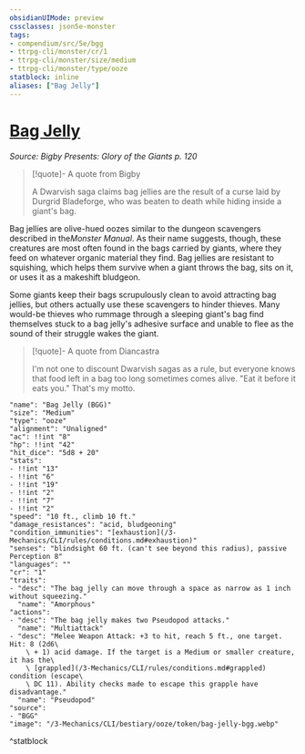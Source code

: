 ```yaml
---
obsidianUIMode: preview
cssclasses: json5e-monster
tags:
- compendium/src/5e/bgg
- ttrpg-cli/monster/cr/1
- ttrpg-cli/monster/size/medium
- ttrpg-cli/monster/type/ooze
statblock: inline
aliases: ["Bag Jelly"]
---
```

# [Bag Jelly](3-Mechanics\CLI\bestiary\ooze/bag-jelly-bgg.md)
*Source: Bigby Presents: Glory of the Giants p. 120*  

> [!quote]- A quote from Bigby  
> 
> A Dwarvish saga claims bag jellies are the result of a curse laid by Durgrid Bladeforge, who was beaten to death while hiding inside a giant's bag.

Bag jellies are olive-hued oozes similar to the dungeon scavengers described in the*Monster Manual*. As their name suggests, though, these creatures are most often found in the bags carried by giants, where they feed on whatever organic material they find. Bag jellies are resistant to squishing, which helps them survive when a giant throws the bag, sits on it, or uses it as a makeshift bludgeon.

Some giants keep their bags scrupulously clean to avoid attracting bag jellies, but others actually use these scavengers to hinder thieves. Many would-be thieves who rummage through a sleeping giant's bag find themselves stuck to a bag jelly's adhesive surface and unable to flee as the sound of their struggle wakes the giant.

> [!quote]- A quote from Diancastra  
> 
> I'm not one to discount Dwarvish sagas as a rule, but everyone knows that food left in a bag too long sometimes comes alive. "Eat it before it eats you." That's my motto.


```statblock
"name": "Bag Jelly (BGG)"
"size": "Medium"
"type": "ooze"
"alignment": "Unaligned"
"ac": !!int "8"
"hp": !!int "42"
"hit_dice": "5d8 + 20"
"stats":
- !!int "13"
- !!int "6"
- !!int "19"
- !!int "2"
- !!int "7"
- !!int "2"
"speed": "10 ft., climb 10 ft."
"damage_resistances": "acid, bludgeoning"
"condition_immunities": "[exhaustion](/3-Mechanics/CLI/rules/conditions.md#exhaustion)"
"senses": "blindsight 60 ft. (can't see beyond this radius), passive Perception 8"
"languages": ""
"cr": "1"
"traits":
- "desc": "The bag jelly can move through a space as narrow as 1 inch without squeezing."
  "name": "Amorphous"
"actions":
- "desc": "The bag jelly makes two Pseudopod attacks."
  "name": "Multiattack"
- "desc": "Melee Weapon Attack: +3 to hit, reach 5 ft., one target. Hit: 8 (2d6\
    \ + 1) acid damage. If the target is a Medium or smaller creature, it has the\
    \ [grappled](/3-Mechanics/CLI/rules/conditions.md#grappled) condition (escape\
    \ DC 11). Ability checks made to escape this grapple have disadvantage."
  "name": "Pseudopod"
"source":
- "BGG"
"image": "/3-Mechanics/CLI/bestiary/ooze/token/bag-jelly-bgg.webp"
```
^statblock